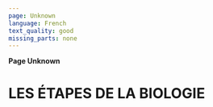 ```yaml
---
page: Unknown
language: French
text_quality: good
missing_parts: none
---
```

**Page Unknown**

# LES ÉTAPES DE LA BIOLOGIE